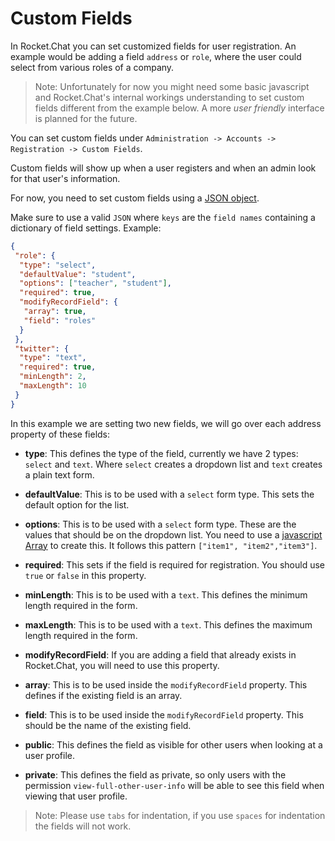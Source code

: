 # Custom Fields

In Rocket.Chat you can set customized fields for user registration. An example would be adding a field `address` or `role`, where the user could select from various roles of a company.

> Note: Unfortunately for now you might need some basic javascript and Rocket.Chat's internal workings understanding to set custom fields different from the example below. A more _user friendly_ interface is planned for the future.

You can set custom fields under `Administration -> Accounts -> Registration -> Custom Fields`.

Custom fields will show up when a user registers and when an admin look for that user's information.

For now, you need to set custom fields using a [JSON object](https://developer.mozilla.org/en-US/docs/Learn/JavaScript/Objects/JSON).

Make sure to use a valid `JSON` where `keys` are the `field names` containing a dictionary of field settings. Example:

```json
{
 "role": {
  "type": "select",
  "defaultValue": "student",
  "options": ["teacher", "student"],
  "required": true,
  "modifyRecordField": {
   "array": true,
   "field": "roles"
  }
 },
 "twitter": {
  "type": "text",
  "required": true,
  "minLength": 2,
  "maxLength": 10
 }
}
```

In this example we are setting two new fields, we will go over each address property of these fields:

- **type**: This defines the type of the field, currently we have 2 types: `select` and `text`. Where `select` creates a dropdown list and `text` creates a plain text form.

- **defaultValue**: This is to be used with a `select` form type. This sets the default option for the list.

- **options**: This is to be used with a `select` form type. These are the values that should be on the dropdown list. You need to use a [javascript Array](https://developer.mozilla.org/en-US/docs/Web/JavaScript/Reference/Global_Objects/Array) to create this. It follows this pattern `["item1", "item2","item3"]`.

- **required**: This sets if the field is required for registration. You should use `true` or `false` in this property.

- **minLength**: This is to be used with a `text`. This defines the minimum length required in the form.

- **maxLength**: This is to be used with a `text`. This defines the maximum length required in the form.

- **modifyRecordField**: If you are adding a field that already exists in Rocket.Chat, you will need to use this property.

- **array**: This is to be used inside the `modifyRecordField` property. This defines if the existing field is an array.

- **field**: This is to be used inside the `modifyRecordField` property. This should be the name of the existing field.

- **public**: This defines the field as visible for other users when looking at a user profile.

- **private**: This defines the field as private, so only users with the permission `view-full-other-user-info` will be able to see this field when viewing that user profile.

> Note: Please use `tabs` for indentation, if you use `spaces` for indentation the fields will not work.
